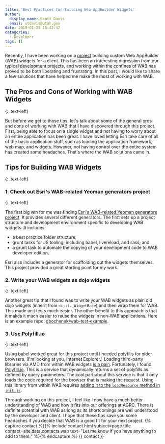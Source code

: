 ```yaml
---
title: 'Best Practices for Building Web AppBuilder Widgets'
author:
  display_name: Scott Davis
  email: stdavis@utah.gov
date: 2019-01-25 15:42:47
categories:
  - Developer
tags: []
---
```


Recently, I have been working on a [project](https://github.com/agrc/wfrc-wab-widgets/) building custom Web AppBuilder (WAB) widgets for a client. This has been an interesting digression from our typical development projects, and working within the confines of WAB has proved to be both liberating and frustrating. In this post, I would like to share a few solutions that have helped me make the most of working with WAB.

## The Pros and Cons of Working with WAB Widgets
{: .text-left}

But before we get to those tips, let's talk about some of the general pros and cons of working with WAB that I have discovered through this project. First, being able to focus on a single widget and not having to worry about an entire application has been great. I have loved letting Esri take care of all of the basic application stuff, such as loading the application framework, web map, and widgets. However, not having control over the entire system has created some headaches. That's where the WAB solutions came in.

## Tips for Building WAB Widgets
{: .text-left}

### 1. Check out Esri's WAB-related Yeoman generators project
{: .text-left}

The first big win for me was finding [Esri's WAB-related Yeoman generators project](https://github.com/Esri/generator-esri-appbuilder-js). It provides several different generators. The first sets up a project structure and development environment specific to developing WAB widgets. It includes:

- a best practice folder structure;
- grunt tasks for JS tooling, including babel, livereload, and sass; and
- a grunt task to automate the copying of your development code to WAB developer edition.

Esri also includes a generator for scaffolding out the widgets themselves. This project provided a great starting point for my work.

### 2. Write your WAB widgets as dojo widgets
{: .text-left}

Another great tip that I found was to write your WAB widgets as plain old dojo widgets (inherit from `dijit._WidgetBase`) and then wrap them for WAB. This made unit tests much easier. The other benefit to this approach is that it makes it much easier to reuse the widgets in non-WAB applications. Here is an example repo: [gbochenek/wab-test-example](https://github.com/gbochenek/wab-test-example).

### 3. Use Polyfill.io
{: .text-left}

Using babel worked great for this project until I needed polyfills for older browsers. (I'm looking at you, Internet Explorer.) Loading third-party libraries via AMD from within WAB widgets [is a pain](https://developers.arcgis.com/web-appbuilder/sample-code/add-a-third-party-library.htm). Fortunately, I found [Polyfill.io](https://polyfill.io/v3/). This is a service that dynamically returns a set of polyfills as defined by query parameters. The cool part about this service is that it only loads the code required for the browser that is making the request. Using this library from within WAB requires [adding it to the `loadResource` method in `init.js`](https://github.com/agrc/wfrc-wab-widgets#add-a-polyfill-for-older-browsers).

Through working on this project, I feel like I now have a much better understanding of WAB and how it fits into our offerings at AGRC. There is definite potential with WAB as long as its shortcomings are well understood by the developer and client. I hope that these tips save you some headaches if you decide that WAB is a good fit for your next project. {% capture contact %}{% include contact.html
  subject=page.title
  contact=site.data.contacts.wab
  text="Let me know if you have anything to add to them:"
%}{% endcapture %} {{ contact }}
